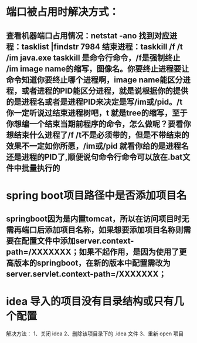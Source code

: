 # 端口被占用时解决方式：  
查看机器端口占用情况：netstat -ano
找到对应进程：tasklist |findstr 7984
结束进程：taskkill /f /t /im java.exe
taskkill 是命令行命令，/f是强制终止 /im   image name的缩写，图像名。你要终止进程要让命令知道你要终止哪个进程啊，image name能区分进程，或者进程的PID能区分进程，就是说根据你的提供的是进程名或者是进程PID来决定是写/im或/pid。/t 你一定听说过结束进程树吧，t 就是tree的缩写，至于你想编一个结束当期前程序的命令，怎么做呢？要看你想结束什么进程了/f /t不是必须带的，但是不带结束的效果不一定如你所愿，/im或/pid 就看你给的是进程名还是进程的PID了,顺便说句命令行命令可以放在.bat文件中批量执行的
---
# spring boot项目路径中是否添加项目名  

springboot因为是内置tomcat，所以在访问项目时无需再端口后添加项目名称，如果想要添加项目名称则需要在配置文件中添加server.context-path=/XXXXXXX；如果不起作用，是因为使用了更高版本的springboot，在新的版本中配置需改为server.servlet.context-path=/XXXXXXX；
---
# idea 导入的项目没有目录结构或只有几个配置  
解决方法：
1、关闭 idea
2、删除该项目录下的 .idea 文件
3、重新 open 项目